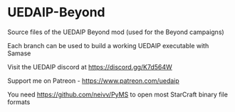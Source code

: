 # UEDAIP-Beyond
Source files of the UEDAIP Beyond mod (used for the Beyond campaigns)

Each branch can be used to build a working UEDAIP executable with Samase

Visit the UEDAIP discord at https://discord.gg/K7d564W

Support me on Patreon - https://www.patreon.com/uedaip

You need https://github.com/neivv/PyMS to open most StarCraft binary file formats
